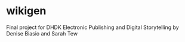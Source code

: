 # wikigen
Final project for DHDK Electronic Publishing and Digital Storytelling by Denise Biasio and Sarah Tew
